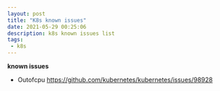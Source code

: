 ```yaml
---
layout: post
title: "K8s known issues"
date: 2021-05-29 00:25:06
description: k8s known issues list
tags:
 - k8s
---
```


**known issues**
- Outofcpu https://github.com/kubernetes/kubernetes/issues/98928
